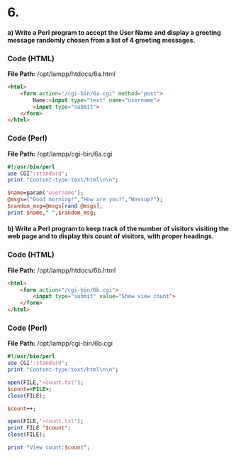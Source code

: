 # 6.
#### a) Write a Perl program to accept the User Name and display a greeting message randomly chosen from a list of 4 greeting messages.
### Code (HTML)
**File Path:** /opt/lampp/htdocs/6a.html
```html
<html>
	<form action="/cgi-bin/6a.cgi" method="post">
		Name:<input type="text" name="username">
		<input type="submit">
	</form>
</html>
```
### Code (Perl)
**File Path:** /opt/lampp/cgi-bin/6a.cgi
```perl
#!/usr/bin/perl
use CGI':standard';
print "Content-type:text/html\n\n";

$name=param('username');
@msgs=("Good morning!","How are you?","Wassup?");
$random_msg=@msgs[rand @msgs];
print $name," ",$random_msg;
```
#### b) Write a Perl program to keep track of the number of visitors visiting the web page and to display this count of visitors, with proper headings.
### Code (HTML)
**File Path:** /opt/lampp/htdocs/6b.html
```html
<html>
	<form action="/cgi-bin/6b.cgi">
		<input type="submit" value="Show view count">
	</form>
</html>
```
### Code (Perl)
**File Path:** /opt/lampp/cgi-bin/6b.cgi
```perl
#!/usr/bin/perl
use CGI':standard';
print "Content-type:text/html\n\n";

open(FILE,'<count.txt');
$count=<FILE>;
close(FILE);

$count++;

open(FILE,'>count.txt');
print FILE "$count";
close(FILE);

print "View count:$count";
```
